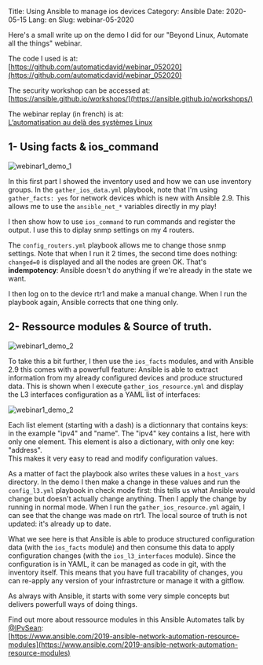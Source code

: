 Title: Using Ansible to manage ios devices
Category: Ansible
Date: 2020-05-15
Lang: en
Slug: webinar-05-2020

Here's a small write up on the demo I did for our "Beyond Linux, Automate all the things" webinar.

The code I used is at:  
[https://github.com/automaticdavid/webinar_052020](https://github.com/automaticdavid/webinar_052020)

The security workshop can be accessed at:  
[https://ansible.github.io/workshops/](https://ansible.github.io/workshops/)

The webinar replay (in french) is at:  
[L’automatisation au delà des systèmes Linux](https://www.redhat.com/en/events/webinar/red-hat-ansible-automation-platform-cloud-reseau-iot-lautomatisation-au-dela-des-systemes-linux)


## 1- Using facts & ios_command

![webinar1_demo_1]({static}/images/webinar1_demo_1.gif)

In this first part I showed the inventory used and how we can use inventory groups. In the `gather_ios_data.yml` playbook, note that I'm using `gather_facts: yes` for network devices which is new with Ansible 2.9. This allows me to use the `ansible_net_*` variables directly in my play!

I then show how to use `ios_command` to run commands and register the output. I use this to diplay snmp settings on my 4 routers.

The `config_routers.yml` playbook allows me to change those snmp settings. Note that when I run it 2 times, the second time does nothing: `changed=0` is displayed and all the nodes are green OK. That's **indempotency**: Ansible doesn't do anything if we're already in the state we want. 

I then log on to the device rtr1 and make a manual change. When I run the playbook again, Ansible corrects that one thing only.


## 2- Ressource modules & Source of truth. 

![webinar1_demo_2]({static}/images/webinar1_demo_2.gif)

To take this a bit further, I then use the `ios_facts` modules, and with Ansible 2.9 this comes with a powerfull feature: Ansible is able to extract information from my already configured devices and produce structured data. This is shown when I execute `gather_ios_resource.yml` and display the L3 interfaces configuration as a YAML list of interfaces:

![webinar1_demo_2]({static}/images/webinar1_demo2_list.png)

Each list element (starting with a dash) is a dictionnary that contains keys: in the example "ipv4" and "name". The "ipv4" key contains a list, here with only one element. This element is also a dictionary, with only one key: "address".  
This makes it very easy to read and modify configuration values. 

As a matter of fact the playbook also writes these values in a `host_vars` directory. In the demo I then make a change in these values and run the `config_l3.yml` playbook in check mode first: this tells us what Ansible would change but doesn't actually change anything. Then I apply the change by running in normal mode. When I run the `gather_ios_resource.yml` again, I can see that the change was made on rtr1. The local source of truth is not updated: it's already up to date.  

What we see here is that Ansible is able to produce structured configuration data (with the `ios_facts` module) and then consume this data to apply configuration changes (with the `ios_l3_interfaces` module). Since the configuration is in YAML, it can be managed as code in git, with the inventory itself. This means that you have full tracability of changes, you can re-apply any version of your infrastrcture or manage it with a gitflow. 

As always with Ansible, it starts with some very simple concepts but delivers powerfull ways of doing things. 

Find out more about ressource modules in this Ansible Automates talk by [@IPvSean](https://twitter.com/ipvsean?lang=en):  
[https://www.ansible.com/2019-ansible-network-automation-resource-modules](https://www.ansible.com/2019-ansible-network-automation-resource-modules) 

   




